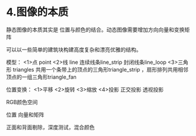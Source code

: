 # 4.图像的本质
静态图像的本质其实是 位置与颜色的结合。动态图像需要增加方向向量和变换矩阵

可以以一些简单的建筑块构建高度复杂和漂亮优雅的结构。

模型：
<1>点 point
<2>线 line   连续线条line_strip   封闭线条line_loop
<3>三角形 triangles   共用一个条带上的顶点的三角形triangle_strip  ，扇形排列共用相邻顶点的一组三角形triangle_fan

位置变换：
<1>平移
<2>旋转
<3>缩放
<4>投影  正交投影  透视投影

RGB颜色空间



位置  向量和矩阵



正面和背面剔除，深度测试，混合颜色

